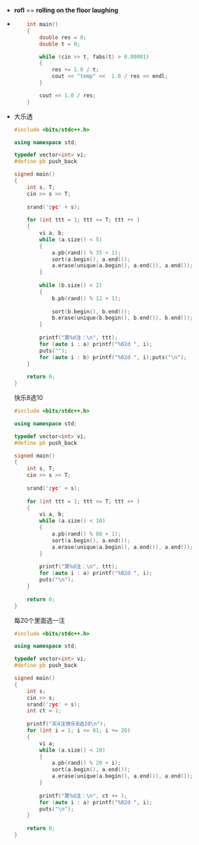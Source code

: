 + **rofl** == **rolling on the floor laughing**

+ ```cpp
      int main()
      {
          double res = 0;
          double t = 0;
  
          while (cin >> t, fabs(t) > 0.00001)
          {
              res += 1.0 / t;
              cout << "temp" <<  1.0 / res << endl;
          }
  
          cout << 1.0 / res;
      }
  
  ```

+ 大乐透

  ```cpp
  #include <bits/stdc++.h>
  
  using namespace std;
  
  typedef vector<int> vi;
  #define pb push_back
  
  signed main()
  {
      int s, T;
      cin >> s >> T;
      
      srand('zyc' + s);
      
      for (int ttt = 1; ttt <= T; ttt ++ )
      {
          vi a, b;
          while (a.size() < 5)
          {
              a.pb(rand() % 35 + 1);
              sort(a.begin(), a.end());
              a.erase(unique(a.begin(), a.end()), a.end());
          }
          
          while (b.size() < 2) 
          {
              b.pb(rand() % 12 + 1);
              
              sort(b.begin(), b.end());
              b.erase(unique(b.begin(), b.end()), b.end());
          }
          
          printf("第%d注：\n", ttt);
          for (auto i : a) printf("%02d ", i);
          puts("");
          for (auto i : b) printf("%02d ", i);puts("\n");
      }
      
      return 0;
  }
  ```

  快乐8选10
  
  ```cpp
  #include <bits/stdc++.h>
  
  using namespace std;
  
  typedef vector<int> vi;
  #define pb push_back
  
  signed main()
  {
      int s, T;
      cin >> s >> T;
      
      srand('zyc' + s);
      
      for (int ttt = 1; ttt <= T; ttt ++ )
      {
          vi a, b;
          while (a.size() < 10)
          {
              a.pb(rand() % 80 + 1);
              sort(a.begin(), a.end());
              a.erase(unique(a.begin(), a.end()), a.end());
          }
          
          printf("第%d注：\n", ttt);
          for (auto i : a) printf("%02d ", i);
          puts("\n");
      }
      
      return 0;
  }
  ```
  
  每20个里面选一注
  
  ```cpp
  #include <bits/stdc++.h>
  
  using namespace std;
  
  typedef vector<int> vi;
  #define pb push_back
  
  signed main()
  {
      int s;
      cin >> s;
      srand('zyc' + s);
      int ct = 1;
      
      printf("买4注快乐8选10\n");
      for (int i = 1; i <= 61; i += 20)
      {
          vi a;
          while (a.size() < 10)
          {
              a.pb(rand() % 20 + i);
              sort(a.begin(), a.end());
              a.erase(unique(a.begin(), a.end()), a.end());
          }
          
          printf("第%d注：\n", ct ++ );
          for (auto i : a) printf("%02d ", i);
          puts("\n");
      }
      
      return 0;
  }
  ```
  
  